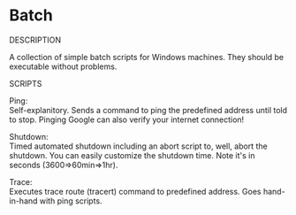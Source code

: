 Batch
============

DESCRIPTION

A collection of simple batch scripts for Windows machines. They should be executable without problems.

SCRIPTS

Ping:  
Self-explanitory. Sends a command to ping the predefined address until told to stop. Pinging Google can also verify your internet connection!

Shutdown:  
Timed automated shutdown including an abort script to, well, abort the shutdown. You can easily customize the shutdown time. Note it's in seconds (3600=>60min=>1hr).

Trace:  
Executes trace route (tracert) command to predefined address. Goes hand-in-hand with ping scripts.


